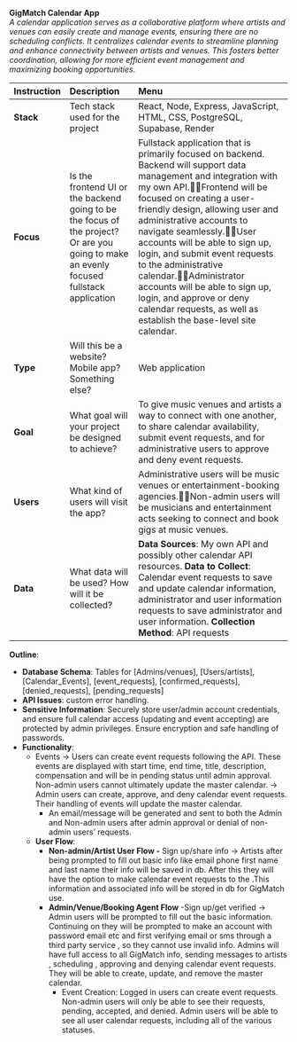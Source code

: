 **GigMatch Calendar App**  
*A calendar application serves as a collaborative platform where artists and venues can easily create and manage events, ensuring there are no scheduling conflicts. It centralizes calendar events to streamline planning and enhance connectivity between artists and venues. This fosters better coordination, allowing for more efficient event management and maximizing booking opportunities.*

| Instruction | Description | Menu |
| :---- | :---- | :---- |
| **Stack** | Tech stack used for the project | React, Node, Express, JavaScript, HTML, CSS, PostgreSQL, Supabase, Render |
| **Focus** | Is the frontend UI or the backend going to be the focus of the project? Or are you going to make an evenly focused fullstack application | Fullstack application that is primarily focused on backend. Backend will support data management and integration with my own API.Frontend will be focused on creating a user-friendly design, allowing user and administrative accounts to navigate seamlessly.User accounts will be able to sign up, login, and submit event requests to the administrative calendar.Administrator accounts will be able to sign up, login, and approve or deny calendar requests, as well as establish the base-level site calendar. |
| **Type** | Will this be a website? Mobile app? Something else? | Web application |
| **Goal** | What goal will your project be designed to achieve? | To give music venues and artists a way to connect with one another, to share calendar availability, submit event requests, and for administrative users to approve and deny event requests. |
| **Users** | What kind of users will visit the app? | Administrative users will be music venues or entertainment-booking agencies.Non-admin users will be musicians and entertainment acts seeking to connect and book gigs at music venues. |
| **Data** | What data will be used? How will it be collected? | **Data Sources**: My own API and possibly other calendar API resources. **Data to Collect**: Calendar event requests to save and update calendar information, administrator and user information requests to save administrator and user information. **Collection Method**: API requests |

**Outline**:

* **Database Schema**: Tables for \[Admins/venues\], \[Users/artists\], \[Calendar\_Events\], \[event\_requests\], \[confirmed\_requests\], \[denied\_requests\], \[pending\_requests\]  
* **API Issues**: custom error handling.  
* **Sensitive Information**: Securely store user/admin account credentials, and ensure full calendar access (updating and event accepting) are protected by admin privileges. Ensure encryption and safe handling of passwords.  
* **Functionality**:   
  * Events \-\> Users can create event requests following the API. These events are displayed with start time, end time, title, description, compensation and will be in pending status until admin approval. Non-admin users cannot ultimately update the master calendar. \-\> Admin users can create, approve, and deny calendar event requests.  Their handling of events will update the master calendar.   
    * An email/message will be generated and sent to both the Admin and Non-admin users after admin approval or denial of non-admin users’ requests.  
  * **User Flow**:  
    * **Non-admin/Artist User Flow \-** Sign up/share info \-\> Artists after being prompted to fill out basic info like email phone first name and last name their info will be saved in db. After this they will have the option to make calendar event requests to the .This information and associated info will be stored in db for GigMatch use.  
    * **Admin/Venue/Booking Agent Flow** \-Sign up/get verified \-\> Admin users will be prompted to fill out the basic information. Continuing on they will be prompted to make an account with password email etc and first verifying email or sms through a third party service , so they cannot use invalid info. Admins will have full access to all GigMatch info, sending messages to artists , scheduling , approving and denying calendar event requests. They will be able to create, update, and remove the master calendar.  
      * Event Creation: Logged in users can create event requests. Non-admin users will only be able to see their requests, pending, accepted, and denied. Admin users will be able to see all user calendar requests, including all of the various statuses.

